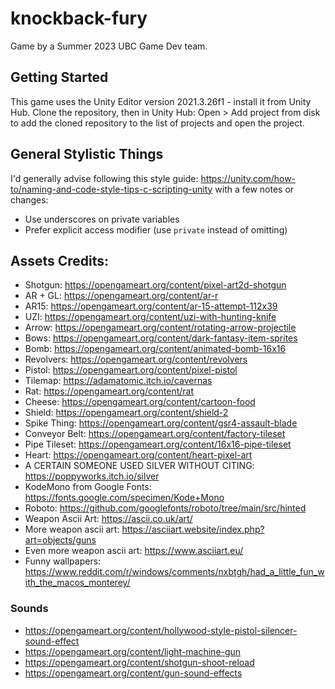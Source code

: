 ﻿# knockback-fury

Game by a Summer 2023 UBC Game Dev team.

## Getting Started

This game uses the Unity Editor version 2021.3.26f1 - install it from Unity Hub.
Clone the repository, then in Unity Hub: Open > Add project from disk to add the cloned repository to the list of projects and open the project.

## General Stylistic Things

I'd generally advise following this style guide: https://unity.com/how-to/naming-and-code-style-tips-c-scripting-unity with a few notes or changes:
- Use underscores on private variables
- Prefer explicit access modifier (use `private` instead of omitting)

## Assets Credits:
 - Shotgun: https://opengameart.org/content/pixel-art2d-shotgun
 - AR + GL: https://opengameart.org/content/ar-r
 - AR15: https://opengameart.org/content/ar-15-attempt-112x39
 - UZI: https://opengameart.org/content/uzi-with-hunting-knife
 - Arrow: https://opengameart.org/content/rotating-arrow-projectile
 - Bows: https://opengameart.org/content/dark-fantasy-item-sprites
 - Bomb: https://opengameart.org/content/animated-bomb-16x16
 - Revolvers: https://opengameart.org/content/revolvers
 - Pistol: https://opengameart.org/content/pixel-pistol
 - Tilemap: https://adamatomic.itch.io/cavernas
 - Rat: https://opengameart.org/content/rat
 - Cheese: https://opengameart.org/content/cartoon-food
 - Shield: https://opengameart.org/content/shield-2
 - Spike Thing: https://opengameart.org/content/gsr4-assault-blade
 - Conveyor Belt: https://opengameart.org/content/factory-tileset
 - Pipe Tileset: https://opengameart.org/content/16x16-pipe-tileset
 - Heart: https://opengameart.org/content/heart-pixel-art
 - A CERTAIN SOMEONE USED SILVER WITHOUT CITING: https://poppyworks.itch.io/silver
 - KodeMono from Google Fonts: https://fonts.google.com/specimen/Kode+Mono
 - Roboto: https://github.com/googlefonts/roboto/tree/main/src/hinted
 - Weapon Ascii Art: https://ascii.co.uk/art/
 - More weapon ascii art: https://asciiart.website/index.php?art=objects/guns
 - Even more weapon ascii art: https://www.asciiart.eu/
 - Funny wallpapers: https://www.reddit.com/r/windows/comments/nxbtgh/had_a_little_fun_with_the_macos_monterey/


### Sounds
 - https://opengameart.org/content/hollywood-style-pistol-silencer-sound-effect
 - https://opengameart.org/content/light-machine-gun
 - https://opengameart.org/content/shotgun-shoot-reload
 - https://opengameart.org/content/gun-sound-effects